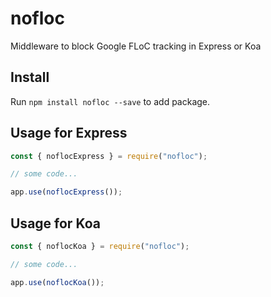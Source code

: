 # nofloc
Middleware to block Google FLoC tracking in Express or Koa

## Install

Run `npm install nofloc --save` to add package.

## Usage for Express
```js
const { noflocExpress } = require("nofloc");

// some code...

app.use(noflocExpress());
```

## Usage for Koa
```js
const { noflocKoa } = require("nofloc");

// some code...

app.use(noflocKoa());
```


